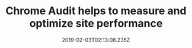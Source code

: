 ---
title: Chrome Audit helps to measure and optimize site performance
date: '2019-02-03T02:13:08.235Z'
published: false
tags: ['JS Nuggets']
---